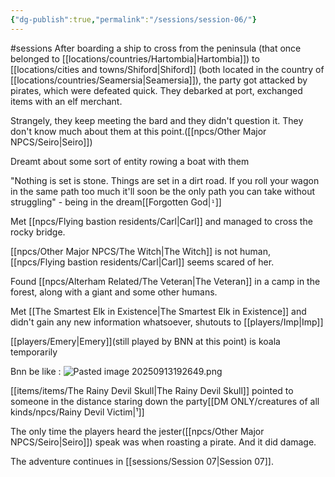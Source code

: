 ```yaml
---
{"dg-publish":true,"permalink":"/sessions/session-06/"}
---
```


#sessions
After boarding a ship to cross from the peninsula (that once belonged to [[locations/countries/Hartombia\|Hartombia]]) to [[locations/cities and towns/Shiford\|Shiford]] (both located in the country of [[locations/countries/Seamersia\|Seamersia]]), the party got attacked by pirates, which were defeated quick.
They debarked at port, exchanged items with an elf merchant.

Strangely, they keep meeting the bard and they didn't question it. They don't know much about them at this point.([[npcs/Other Major NPCS/Seiro\|Seiro]])

Dreamt about some sort of entity rowing a boat with them

"Nothing is set is stone. Things are set in a dirt road. If you roll your wagon in the same path too much it'll soon be the only path you can take without struggling" - being in the dream[[Forgotten God|`¹`]]

Met [[npcs/Flying bastion residents/Carl\|Carl]] and managed to cross the rocky bridge.

[[npcs/Other Major NPCS/The Witch\|The Witch]] is not human, [[npcs/Flying bastion residents/Carl\|Carl]] seems scared of her.

Found [[npcs/Alterham Related/The Veteran\|The Veteran]] in a camp in the forest, along with a giant and some other humans.

Met [[The Smartest Elk in Existence\|The Smartest Elk in Existence]] and didn't gain any new information whatsoever, shutouts to [[players/Imp\|Imp]]

[[players/Emery\|Emery]](still played by BNN at this point) is koala temporarily

Bnn be like :
![Pasted image 20250913192649.png](/img/user/sessions/image%20files/Pasted%20image%2020250913192649.png)

[[items/items/The Rainy Devil Skull\|The Rainy Devil Skull]] pointed to someone in the distance staring down the party[[DM ONLY/creatures of all kinds/npcs/Rainy Devil Victim\|¹]]

The only time the players heard the jester([[npcs/Other Major NPCS/Seiro\|Seiro]]) speak was when roasting a pirate. And it did damage.

The adventure continues in [[sessions/Session 07\|Session 07]].